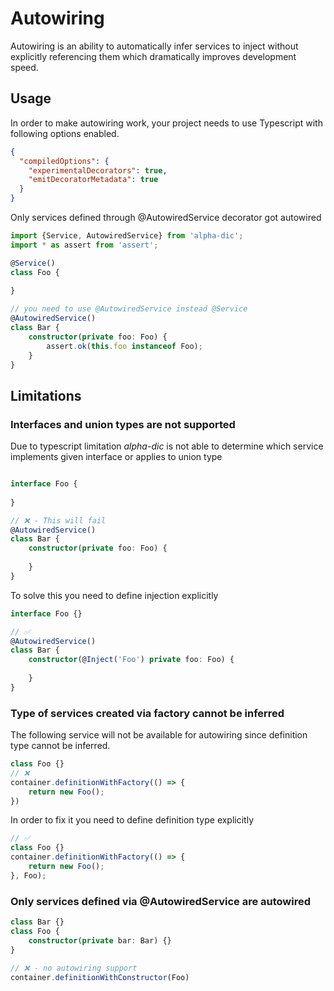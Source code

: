 # Autowiring

Autowiring is an ability to automatically infer services to inject without explicitly referencing them which dramatically improves development speed.

## Usage

In order to make autowiring work, your project needs to use Typescript with following options enabled.
```json
{
  "compiledOptions": {
    "experimentalDecorators": true,
    "emitDecoratorMetadata": true
  }
}
```

Only services defined through @AutowiredService decorator got autowired
```typescript
import {Service, AutowiredService} from 'alpha-dic';
import * as assert from 'assert';

@Service()
class Foo {
    
}

// you need to use @AutowiredService instead @Service 
@AutowiredService()
class Bar {
    constructor(private foo: Foo) {
        assert.ok(this.foo instanceof Foo);
    }
}
```

## Limitations

### Interfaces and union types are not supported

Due to typescript limitation _alpha-dic_ is not able to determine which service implements given interface or applies to union type
```typescript

interface Foo {
    
}

// ❌ - This will fail
@AutowiredService()
class Bar {
    constructor(private foo: Foo) {
    
    }
}
```

To solve this you need to define injection explicitly
```typescript
interface Foo {}

// ✅
@AutowiredService()
class Bar {
    constructor(@Inject('Foo') private foo: Foo) {
    
    }
}
```


### Type of services created via factory cannot be inferred

The following service will not be available for autowiring since definition type cannot be inferred.
```typescript
class Foo {}
// ❌ 
container.definitionWithFactory(() => {
    return new Foo();
})
```

In order to fix it you need to define definition type explicitly

```typescript
// ✅
class Foo {}
container.definitionWithFactory(() => {
    return new Foo();
}, Foo);
```

### Only services defined via @AutowiredService are autowired

```typescript
class Bar {}
class Foo {
    constructor(private bar: Bar) {}
}

// ❌ - no autowiring support 
container.definitionWithConstructor(Foo)
```